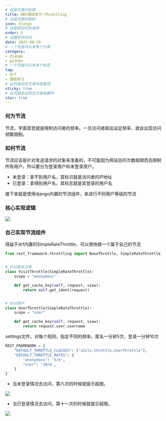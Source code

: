 ```yaml
---
# 这是文章的标题
title: DRF源码学习-Throttling
# 这是页面的图标
icon: django
# 这是侧边栏的顺序
order: 2
# 设置写作时间
date: 2021-08-29
# 一个页面可以有多个分类
category:
- django
- python
# 一个页面可以有多个标签
tag:
- drf
- 源码学习
# 此页面会在文章列表置顶
sticky: true
# 此页面会出现在文章收藏中
star: true
---
```


### 何为节流
节流，字面意思就是限制访问者的频率。一旦访问者超出设定频率，就会出现访问频繁限制。

### 如何节流
节流应该是针对发送请求的对象来准备的，不可能因为网站总的次数超限而去限制所有用户。所以要分为登录用户和未登录用户。

- 未登录：拿不到用户名，其标识就是访问者的IP地址
- 已登录：拿得到用户名，其标志就是其登录的用户名

接下来就是使用django内置的节流组件，来进行不同用户等级的节流

### 核心实现逻辑
![](https://miclon-job.oss-cn-hangzhou.aliyuncs.com/img/20220608222234.png)

### 自己实现节流组件
得益于drf内置的SimpleRateThrottle，可以很快做一个属于自己的节流
```python
from rest_framework.throttling import BaseThrottle, SimpleRateThrottle


# 针对匿名访客
class VisitThrottle(SimpleRateThrottle):
    scope = "anonymous"

    def get_cache_key(self, request, view):
        return self.get_ident(request)


# 针对用户
class UserThrottle(SimpleRateThrottle):
    scope = "user"

    def get_cache_key(self, request, view):
        return request.user.username

```
settings文件，对每个规则，指定不同的频率。匿名一分钟5次，登录一分钟10次
```python
REST_FRAMEWORK = {
    "DEFAULT_THROTTLE_CLASSES": ["utils.throttle.UserThrottle"],
    "DEFAULT_THROTTLE_RATES": {
        "anonymous": '5/m',
        "user": '10/m',
    }
}
```

- 当未登录情况去访问，第六次的时候就提示超限。

![](https://miclon-job.oss-cn-hangzhou.aliyuncs.com/img/20220608222255.png)

- 当已登录情况去访问，第十一次的时候就提示超限。

![](https://miclon-job.oss-cn-hangzhou.aliyuncs.com/img/20220608222309.png)
